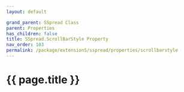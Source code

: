 ```yaml
---
layout: default

grand_parent: SSpread Class
parent: Properties
has_children: false
title: SSpread.ScrollBarStyle Property
nav_order: 103
permalink: /package/extension5/sspread/properties/scrollbarstyle
---
```

# {{ page.title }}